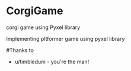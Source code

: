 # CorgiGame
corgi game using Pyxel library

Implementing pltformer game using pyxel library

#Thanks to
* u/timbledum - you're the man!
